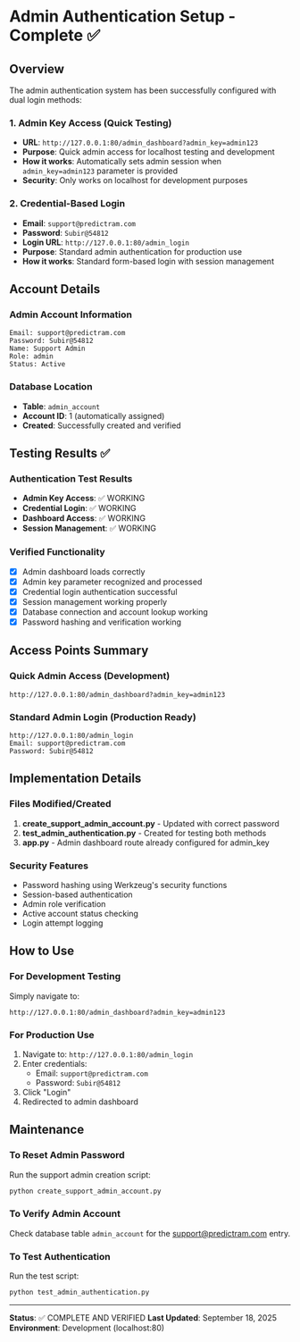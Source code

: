 # Admin Authentication Setup - Complete ✅

## Overview

The admin authentication system has been successfully configured with dual login methods:

### 1. Admin Key Access (Quick Testing)

- **URL**: `http://127.0.0.1:80/admin_dashboard?admin_key=admin123`
- **Purpose**: Quick admin access for localhost testing and development
- **How it works**: Automatically sets admin session when `admin_key=admin123` parameter is provided
- **Security**: Only works on localhost for development purposes

### 2. Credential-Based Login

- **Email**: `support@predictram.com`
- **Password**: `Subir@54812`
- **Login URL**: `http://127.0.0.1:80/admin_login`
- **Purpose**: Standard admin authentication for production use
- **How it works**: Standard form-based login with session management

## Account Details

### Admin Account Information

```
Email: support@predictram.com
Password: Subir@54812
Name: Support Admin
Role: admin
Status: Active
```

### Database Location

- **Table**: `admin_account`
- **Account ID**: 1 (automatically assigned)
- **Created**: Successfully created and verified

## Testing Results ✅

### Authentication Test Results

- **Admin Key Access**: ✅ WORKING
- **Credential Login**: ✅ WORKING
- **Dashboard Access**: ✅ WORKING
- **Session Management**: ✅ WORKING

### Verified Functionality

- [x] Admin dashboard loads correctly
- [x] Admin key parameter recognized and processed
- [x] Credential login authentication successful
- [x] Session management working properly
- [x] Database connection and account lookup working
- [x] Password hashing and verification working

## Access Points Summary

### Quick Admin Access (Development)

```
http://127.0.0.1:80/admin_dashboard?admin_key=admin123
```

### Standard Admin Login (Production Ready)

```
http://127.0.0.1:80/admin_login
Email: support@predictram.com
Password: Subir@54812
```

## Implementation Details

### Files Modified/Created

1. **create_support_admin_account.py** - Updated with correct password
2. **test_admin_authentication.py** - Created for testing both methods
3. **app.py** - Admin dashboard route already configured for admin_key

### Security Features

- Password hashing using Werkzeug's security functions
- Session-based authentication
- Admin role verification
- Active account status checking
- Login attempt logging

## How to Use

### For Development Testing

Simply navigate to:

```
http://127.0.0.1:80/admin_dashboard?admin_key=admin123
```

### For Production Use

1. Navigate to: `http://127.0.0.1:80/admin_login`
2. Enter credentials:
   - Email: `support@predictram.com`
   - Password: `Subir@54812`
3. Click "Login"
4. Redirected to admin dashboard

## Maintenance

### To Reset Admin Password

Run the support admin creation script:

```bash
python create_support_admin_account.py
```

### To Verify Admin Account

Check database table `admin_account` for the support@predictram.com entry.

### To Test Authentication

Run the test script:

```bash
python test_admin_authentication.py
```

---

**Status**: ✅ COMPLETE AND VERIFIED
**Last Updated**: September 18, 2025
**Environment**: Development (localhost:80)
